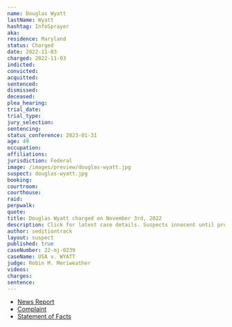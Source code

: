 ```yaml
---
name: Douglas Wyatt
lastName: Wyatt
hashtag: InfoSprayer
aka:
residence: Maryland
status: Charged
date: 2022-11-03
charged: 2022-11-03
indicted:
convicted:
acquitted:
sentenced:
dismissed:
deceased:
plea_hearing:
trial_date:
trial_type:
jury_selection:
sentencing:
status_conference: 2023-01-31
age: 49
occupation:
affiliations:
jurisdiction: Federal
image: /images/preview/douglas-wyatt.jpg
suspect: douglas-wyatt.jpg
booking:
courtroom:
courthouse:
raid:
perpwalk:
quote:
title: Douglas Wyatt charged on November 3rd, 2022
description: Click for latest case details. Suspects innocent until proven guilty.
author: seditiontrack
layout: suspect
published: true
caseNumber: 22-mj-0239
caseName: USA v. WYATT
judge: Robin M. Meriweather
videos:
charges:
sentence:
---
```

- [News Report](https://www.thebaltimorebanner.com/community/criminal-justice/fallston-father-and-stepson-charged-with-assaulting-police-during-jan-6-insurrection-TFFWXKARWJEBVDKQ6N5H7CTABI/?tag1=twitter&tag2=socialnewsdesk)
- [Complaint](https://www.justice.gov/usao-dc/case-multi-defendant/file/1552256/download)
- [Statement of Facts](https://www.justice.gov/usao-dc/case-multi-defendant/file/1552261/download)
